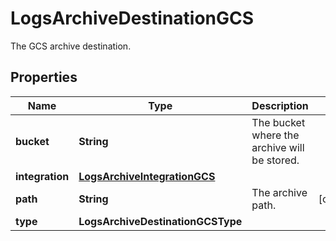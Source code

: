 

# LogsArchiveDestinationGCS

The GCS archive destination.
## Properties

Name | Type | Description | Notes
------------ | ------------- | ------------- | -------------
**bucket** | **String** | The bucket where the archive will be stored. | 
**integration** | [**LogsArchiveIntegrationGCS**](LogsArchiveIntegrationGCS.md) |  | 
**path** | **String** | The archive path. |  [optional]
**type** | **LogsArchiveDestinationGCSType** |  | 



